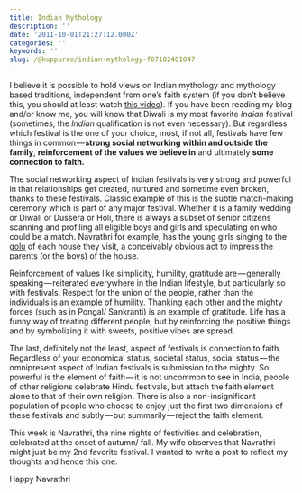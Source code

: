 ```yaml
---
title: Indian Mythology
description: ''
date: '2011-10-01T21:27:12.000Z'
categories: ''
keywords: ''
slug: /@kuppurao/indian-mythology-f07102401047
---
```


I believe it is possible to hold views on Indian mythology and mythology based traditions, independent from one’s faith system (if you don’t believe this, you should at least watch [this video](http://www.ted.com/talks/devdutt_pattanaik.html)). If you have been reading my blog and/or know me, you will know that Diwali is my most favorite _Indian_ festival (sometimes, the _Indian_ qualification is not even necessary). But regardless which festival is the one of your choice, most, if not all, festivals have few things in common — **strong social networking within and outside the family**, **reinforcement of the values we believe in** and ultimately **some connection to faith.**

The social networking aspect of Indian festivals is very strong and powerful in that relationships get created, nurtured and sometime even broken, thanks to these festivals. Classic example of this is the subtle match-making ceremony which is part of any major festival. Whether it is a family wedding or Diwali or Dussera or Holi, there is always a subset of senior citizens scanning and profiling all eligible boys and girls and speculating on who could be a match. Navrathri for example, has the young girls singing to the [golu](http://en.wikipedia.org/wiki/Golu) of each house they visit, a conceivably obvious act to impress the parents (or the boys) of the house.

Reinforcement of values like simplicity, humility, gratitude are — generally speaking — reiterated everywhere in the Indian lifestyle, but particularly so with festivals. Respect for the union of the people, rather than the individuals is an example of humility. Thanking each other and the mighty forces (such as in Pongal/ Sankranti) is an example of gratitude. Life has a funny way of treating different people, but by reinforcing the positive things and by symbolizing it with sweets, positive vibes are spread.

The last, definitely not the least, aspect of festivals is connection to faith. Regardless of your economical status, societal status, social status — the omnipresent aspect of Indian festivals is submission to the mighty. So powerful is the element of faith — it is not uncommon to see in India, people of other religions celebrate Hindu festivals, but attach the faith element alone to that of their own religion. There is also a non-insignificant population of people who choose to enjoy just the first two dimensions of these festivals and subtly — but summarily — reject the faith element.

This week is Navrathri, the nine nights of festivities and celebration, celebrated at the onset of autumn/ fall. My wife observes that Navrathri might just be my 2nd favorite festival. I wanted to write a post to reflect my thoughts and hence this one.

Happy Navrathri